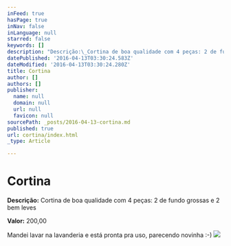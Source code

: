 ```yaml
---
inFeed: true
hasPage: true
inNav: false
inLanguage: null
starred: false
keywords: []
description: "Descrição:\_Cortina de boa qualidade com 4 peças: 2 de fundo grossas e 2 bem leves"
datePublished: '2016-04-13T03:30:24.583Z'
dateModified: '2016-04-13T03:30:24.280Z'
title: Cortina
author: []
authors: []
publisher:
  name: null
  domain: null
  url: null
  favicon: null
sourcePath: _posts/2016-04-13-cortina.md
published: true
url: cortina/index.html
_type: Article

---
```

# Cortina

**Descrição:** Cortina de boa qualidade com 4 peças: 2 de fundo grossas e 2 bem leves

**Valor:** 200,00

Mandei lavar na lavanderia e está pronta pra uso, parecendo novinha :-)
![](https://the-grid-user-content.s3-us-west-2.amazonaws.com/25eb98fa-b0d6-47f9-aa88-f97709747155.jpg)